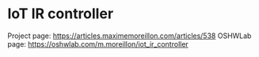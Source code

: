 # IoT IR controller

Project page: https://articles.maximemoreillon.com/articles/538
OSHWLab page: https://oshwlab.com/m.moreillon/iot_ir_controller
